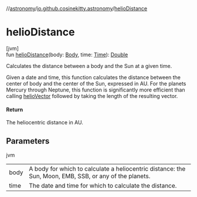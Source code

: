//[astronomy](../../index.md)/[io.github.cosinekitty.astronomy](index.md)/[helioDistance](helio-distance.md)

# helioDistance

[jvm]\
fun [helioDistance](helio-distance.md)(body: [Body](-body/index.md), time: [Time](-time/index.md)): [Double](https://kotlinlang.org/api/latest/jvm/stdlib/kotlin/-double/index.html)

Calculates the distance between a body and the Sun at a given time.

Given a date and time, this function calculates the distance between the center of body and the center of the Sun, expressed in AU. For the planets Mercury through Neptune, this function is significantly more efficient than calling [helioVector](helio-vector.md) followed by taking the length of the resulting vector.

#### Return

The heliocentric distance in AU.

## Parameters

jvm

| | |
|---|---|
| body | A body for which to calculate a heliocentric distance:     the Sun, Moon, EMB, SSB, or any of the planets. |
| time | The date and time for which to calculate the distance. |

